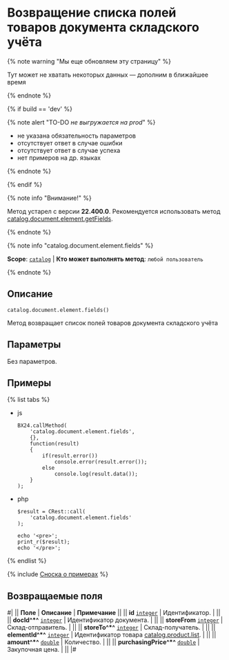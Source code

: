 # Возвращение списка полей товаров документа складского учёта

{% note warning "Мы еще обновляем эту страницу" %}

Тут может не хватать некоторых данных — дополним в ближайшее время

{% endnote %}

{% if build == 'dev' %}

{% note alert "TO-DO _не выгружается на prod_" %}

- не указана обязательность параметров
- отсутствует ответ в случае ошибки
- отсутствует ответ в случае успеха
- нет примеров на др. языках
  
{% endnote %}

{% endif %}

{% note info "Внимание!" %}

Метод устарел с версии **22.400.0**. Рекомендуется использовать метод [catalog.document.element.getFields](./catalog-document-element-get-fields.md).

{% endnote %}

{% note info "catalog.document.element.fields" %}

**Scope**: [`catalog`](../../../scopes/permissions.md) | **Кто может выполнять метод**: `любой пользователь`

{% endnote %}

## Описание

```http
catalog.document.element.fields()
```

Метод возвращает список полей товаров документа складского учёта

## Параметры

Без параметров.

## Примеры

{% list tabs %}

- js
  
    ```
    BX24.callMethod(
        'catalog.document.element.fields',
        {},
        function(result)
        {
            if(result.error())
                console.error(result.error());
            else
                console.log(result.data());
        }
    );
    ```

- php
  
    ```
    $result = CRest::call(
        'catalog.document.element.fields'
    );

    echo '<pre>';
    print_r($result);
    echo '</pre>';
    ```
{% endlist %}

{% include [Сноска о примерах](../../../../_includes/examples.md) %}

## Возвращаемые поля

#|
|| **Поле** | **Описание** | **Примечание** ||
|| **id** 
[`integer`](../../../data-types.md) | Идентификатор. | ||
|| **docId^*^** 
[`integer`](../../../data-types.md) | Идентификатор документа. |  ||
|| **storeFrom** 
[`integer`](../../../data-types.md) | Склад-отправитель. | ||
|| **storeTo^*^** 
[`integer`](../../../data-types.md) | Склад-получатель. | ||
|| **elementId^*^** 
[`integer`](../../../data-types.md) | Идентификатор товара [catalog.product.list](../../../catalog/product/catalog-product-list.md). | ||
|| **amount^*^** 
[`double`](../../../data-types.md) | Количество. |  ||
|| **purchasingPrice^*^** 
[`double`](../../../data-types.md) | Закупочная цена. | ||
|#

